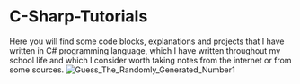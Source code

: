 # C-Sharp-Tutorials
Here you will find some code blocks, explanations and projects that I have written in C# programming language, which I have written throughout my school life and which I consider worth taking notes from the internet or from some sources.
![Guess_The_Randomly_Generated_Number1](https://user-images.githubusercontent.com/72291563/218927269-ff1e9ff9-7646-429e-a0cd-ce77e8531f57.png)
